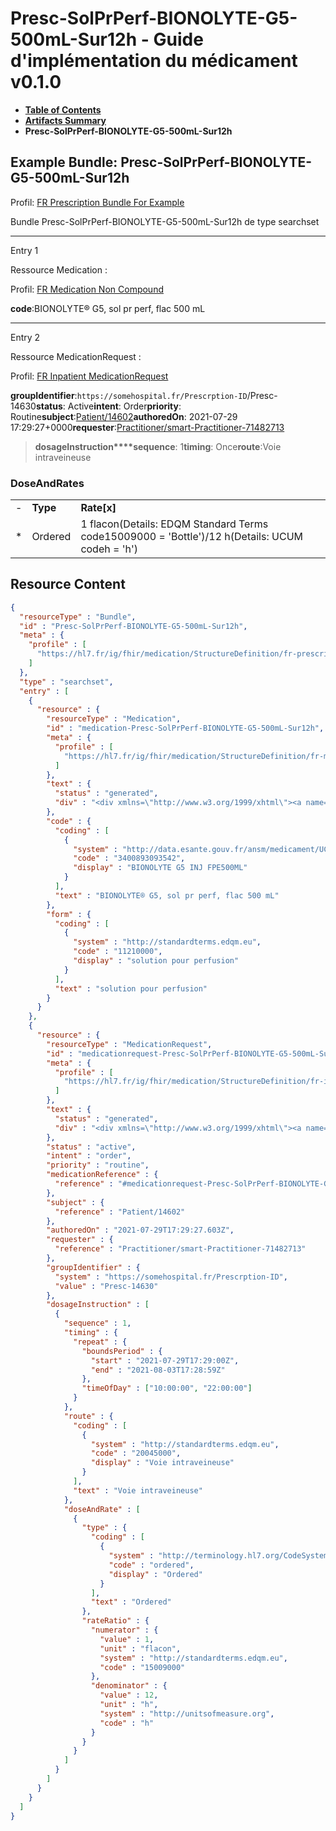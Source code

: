 # Presc-SolPrPerf-BIONOLYTE-G5-500mL-Sur12h - Guide d'implémentation du médicament v0.1.0

* [**Table of Contents**](toc.md)
* [**Artifacts Summary**](artifacts.md)
* **Presc-SolPrPerf-BIONOLYTE-G5-500mL-Sur12h**

## Example Bundle: Presc-SolPrPerf-BIONOLYTE-G5-500mL-Sur12h

Profil: [FR Prescription Bundle For Example](StructureDefinition-fr-prescription-bundle-for-example.md)

Bundle Presc-SolPrPerf-BIONOLYTE-G5-500mL-Sur12h de type searchset

-------

Entry 1

Ressource Medication :

> 

Profil: [FR Medication Non Compound](StructureDefinition-fr-medication-noncompound.md)

**code**:BIONOLYTE® G5, sol pr perf, flac 500 mL

-------

Entry 2

Ressource MedicationRequest :

> 

Profil: [FR Inpatient MedicationRequest](StructureDefinition-fr-inpatient-medicationrequest.md)

**groupIdentifier**:`https://somehospital.fr/Prescrption-ID`/Presc-14630**status**: Active**intent**: Order**priority**: Routine**subject**:[Patient/14602](Patient/14602)**authoredOn**: 2021-07-29 17:29:27+0000**requester**:[Practitioner/smart-Practitioner-71482713](Practitioner/smart-Practitioner-71482713)
> **dosageInstruction****sequence**: 1**timing**: Once**route**:Voie intraveineuse

### DoseAndRates

| | | |
| :--- | :--- | :--- |
| - | **Type** | **Rate[x]** |
| * | Ordered | 1 flacon(Details: EDQM Standard Terms code15009000 = 'Bottle')/12 h(Details: UCUM codeh = 'h') |





## Resource Content

```json
{
  "resourceType" : "Bundle",
  "id" : "Presc-SolPrPerf-BIONOLYTE-G5-500mL-Sur12h",
  "meta" : {
    "profile" : [
      "https://hl7.fr/ig/fhir/medication/StructureDefinition/fr-prescription-bundle-for-example"
    ]
  },
  "type" : "searchset",
  "entry" : [
    {
      "resource" : {
        "resourceType" : "Medication",
        "id" : "medication-Presc-SolPrPerf-BIONOLYTE-G5-500mL-Sur12h",
        "meta" : {
          "profile" : [
            "https://hl7.fr/ig/fhir/medication/StructureDefinition/fr-medication-noncompound"
          ]
        },
        "text" : {
          "status" : "generated",
          "div" : "<div xmlns=\"http://www.w3.org/1999/xhtml\"><a name=\"Medication_medication-Presc-SolPrPerf-BIONOLYTE-G5-500mL-Sur12h\"> </a><p class=\"res-header-id\"><b>Narratif généré : Médication medication-Presc-SolPrPerf-BIONOLYTE-G5-500mL-Sur12h</b></p><a name=\"medication-Presc-SolPrPerf-BIONOLYTE-G5-500mL-Sur12h\"> </a><a name=\"hcmedication-Presc-SolPrPerf-BIONOLYTE-G5-500mL-Sur12h\"> </a><div style=\"display: inline-block; background-color: #d9e0e7; padding: 6px; margin: 4px; border: 1px solid #8da1b4; border-radius: 5px; line-height: 60%\"><p style=\"margin-bottom: 0px\"/><p style=\"margin-bottom: 0px\">Profil: <a href=\"StructureDefinition-fr-medication-noncompound.html\">FR Medication Non Compound</a></p></div><p><b>code</b>: <span title=\"Codes:{http://data.esante.gouv.fr/ansm/medicament/UCD 3400893093542}\">BIONOLYTE® G5, sol pr perf, flac 500 mL</span></p><p><b>form</b>: <span title=\"Codes:{http://standardterms.edqm.eu 11210000}\">solution pour perfusion</span></p></div>"
        },
        "code" : {
          "coding" : [
            {
              "system" : "http://data.esante.gouv.fr/ansm/medicament/UCD",
              "code" : "3400893093542",
              "display" : "BIONOLYTE G5 INJ FPE500ML"
            }
          ],
          "text" : "BIONOLYTE® G5, sol pr perf, flac 500 mL"
        },
        "form" : {
          "coding" : [
            {
              "system" : "http://standardterms.edqm.eu",
              "code" : "11210000",
              "display" : "solution pour perfusion"
            }
          ],
          "text" : "solution pour perfusion"
        }
      }
    },
    {
      "resource" : {
        "resourceType" : "MedicationRequest",
        "id" : "medicationrequest-Presc-SolPrPerf-BIONOLYTE-G5-500mL-Sur12h",
        "meta" : {
          "profile" : [
            "https://hl7.fr/ig/fhir/medication/StructureDefinition/fr-inpatient-medicationrequest"
          ]
        },
        "text" : {
          "status" : "generated",
          "div" : "<div xmlns=\"http://www.w3.org/1999/xhtml\"><a name=\"MedicationRequest_medicationrequest-Presc-SolPrPerf-BIONOLYTE-G5-500mL-Sur12h\"> </a><p class=\"res-header-id\"><b>Narratif généré : PrescriptionMédicamenteuseTODO medicationrequest-Presc-SolPrPerf-BIONOLYTE-G5-500mL-Sur12h</b></p><a name=\"medicationrequest-Presc-SolPrPerf-BIONOLYTE-G5-500mL-Sur12h\"> </a><a name=\"hcmedicationrequest-Presc-SolPrPerf-BIONOLYTE-G5-500mL-Sur12h\"> </a><div style=\"display: inline-block; background-color: #d9e0e7; padding: 6px; margin: 4px; border: 1px solid #8da1b4; border-radius: 5px; line-height: 60%\"><p style=\"margin-bottom: 0px\"/><p style=\"margin-bottom: 0px\">Profil: <a href=\"StructureDefinition-fr-inpatient-medicationrequest.html\">FR Inpatient MedicationRequest</a></p></div><p><b>status</b>: Active</p><p><b>intent</b>: Order</p><p><b>priority</b>: Routine</p><p><b>medication</b>: <code>#medicationrequest-Presc-SolPrPerf-BIONOLYTE-G5-500mL-Sur12h</code></p><p><b>subject</b>: <a href=\"Patient/14602\">Patient/14602</a></p><p><b>authoredOn</b>: 2021-07-29 17:29:27+0000</p><p><b>requester</b>: <a href=\"Practitioner/smart-Practitioner-71482713\">Practitioner/smart-Practitioner-71482713</a></p><p><b>groupIdentifier</b>: <code>https://somehospital.fr/Prescrption-ID</code>/Presc-14630</p><blockquote><p><b>dosageInstruction</b></p><p><b>sequence</b>: 1</p><p><b>timing</b>: Once</p><p><b>route</b>: <span title=\"Codes:{http://standardterms.edqm.eu 20045000}\">Voie intraveineuse</span></p><h3>DoseAndRates</h3><table class=\"grid\"><tr><td style=\"display: none\">-</td><td><b>Type</b></td><td><b>Rate[x]</b></td></tr><tr><td style=\"display: none\">*</td><td><span title=\"Codes:{http://terminology.hl7.org/CodeSystem/dose-rate-type ordered}\">Ordered</span></td><td>1 flacon<span style=\"background: LightGoldenRodYellow\"> (Details: EDQM Standard Terms  code15009000 = 'Bottle')</span>/12 h<span style=\"background: LightGoldenRodYellow\"> (Details: UCUM  codeh = 'h')</span></td></tr></table></blockquote></div>"
        },
        "status" : "active",
        "intent" : "order",
        "priority" : "routine",
        "medicationReference" : {
          "reference" : "#medicationrequest-Presc-SolPrPerf-BIONOLYTE-G5-500mL-Sur12h"
        },
        "subject" : {
          "reference" : "Patient/14602"
        },
        "authoredOn" : "2021-07-29T17:29:27.603Z",
        "requester" : {
          "reference" : "Practitioner/smart-Practitioner-71482713"
        },
        "groupIdentifier" : {
          "system" : "https://somehospital.fr/Prescrption-ID",
          "value" : "Presc-14630"
        },
        "dosageInstruction" : [
          {
            "sequence" : 1,
            "timing" : {
              "repeat" : {
                "boundsPeriod" : {
                  "start" : "2021-07-29T17:29:00Z",
                  "end" : "2021-08-03T17:28:59Z"
                },
                "timeOfDay" : ["10:00:00", "22:00:00"]
              }
            },
            "route" : {
              "coding" : [
                {
                  "system" : "http://standardterms.edqm.eu",
                  "code" : "20045000",
                  "display" : "Voie intraveineuse"
                }
              ],
              "text" : "Voie intraveineuse"
            },
            "doseAndRate" : [
              {
                "type" : {
                  "coding" : [
                    {
                      "system" : "http://terminology.hl7.org/CodeSystem/dose-rate-type",
                      "code" : "ordered",
                      "display" : "Ordered"
                    }
                  ],
                  "text" : "Ordered"
                },
                "rateRatio" : {
                  "numerator" : {
                    "value" : 1,
                    "unit" : "flacon",
                    "system" : "http://standardterms.edqm.eu",
                    "code" : "15009000"
                  },
                  "denominator" : {
                    "value" : 12,
                    "unit" : "h",
                    "system" : "http://unitsofmeasure.org",
                    "code" : "h"
                  }
                }
              }
            ]
          }
        ]
      }
    }
  ]
}

```

